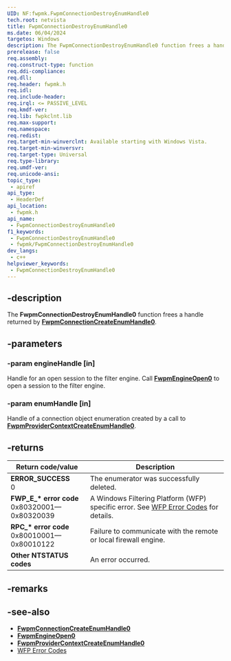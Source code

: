 ```yaml
---
UID: NF:fwpmk.FwpmConnectionDestroyEnumHandle0
tech.root: netvista
title: FwpmConnectionDestroyEnumHandle0
ms.date: 06/04/2024
targetos: Windows
description: The FwpmConnectionDestroyEnumHandle0 function frees a handle returned by FwpmConnectionCreateEnumHandle0.
prerelease: false
req.assembly: 
req.construct-type: function
req.ddi-compliance: 
req.dll: 
req.header: fwpmk.h
req.idl: 
req.include-header: 
req.irql: <= PASSIVE_LEVEL
req.kmdf-ver: 
req.lib: fwpkclnt.lib
req.max-support: 
req.namespace: 
req.redist: 
req.target-min-winverclnt: Available starting with Windows Vista.
req.target-min-winversvr: 
req.target-type: Universal
req.type-library: 
req.umdf-ver: 
req.unicode-ansi: 
topic_type:
 - apiref
api_type:
 - HeaderDef
api_location:
 - fwpmk.h
api_name:
 - FwpmConnectionDestroyEnumHandle0
f1_keywords:
 - FwpmConnectionDestroyEnumHandle0
 - fwpmk/FwpmConnectionDestroyEnumHandle0
dev_langs:
 - c++
helpviewer_keywords:
 - FwpmConnectionDestroyEnumHandle0
---
```


## -description

The **FwpmConnectionDestroyEnumHandle0** function frees a handle returned by **[FwpmConnectionCreateEnumHandle0](nf-fwpmk-fwpmconnectioncreateenumhandle0.md)**.

## -parameters

### -param engineHandle [in]

Handle for an open session to the filter engine. Call **[FwpmEngineOpen0](nf-fwpmk-fwpmengineopen0.md)** to open a session to the filter engine.

### -param enumHandle [in]

Handle of a connection object enumeration created by a call to **[FwpmProviderContextCreateEnumHandle0](nf-fwpmk-fwpmprovidercontextcreateenumhandle0.md)**.

## -returns

| Return code/value | Description |
| --- | --- |
| **ERROR_SUCCESS**<br>0 | The enumerator was successfully deleted. |
| **FWP_E_\* error code**<br>0x80320001—0x80320039 | A Windows Filtering Platform (WFP) specific error. See [WFP Error Codes](/windows/win32/fwp/wfp-error-codes) for details. |
| **RPC_\* error code**<br>0x80010001—0x80010122 | Failure to communicate with the remote or local firewall engine. |
| **Other NTSTATUS codes** | An error occurred. |

## -remarks

## -see-also

- **[FwpmConnectionCreateEnumHandle0](nf-fwpmk-fwpmconnectioncreateenumhandle0.md)**
- **[FwpmEngineOpen0](nf-fwpmk-fwpmengineopen0.md)**
- **[FwpmProviderContextCreateEnumHandle0](nf-fwpmk-fwpmprovidercontextcreateenumhandle0.md)**
- [WFP Error Codes](/windows/win32/fwp/wfp-error-codes)
